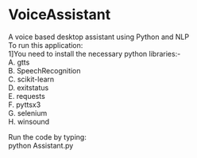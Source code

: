 # VoiceAssistant
A voice based desktop assistant using Python and NLP\
To run this application:\
1]You need to install the necessary python libraries:-\
A. gtts\
B. SpeechRecognition\
C. scikit-learn\
D. exitstatus\
E. requests\
F. pyttsx3\
G. selenium\
H. winsound

Run the code by typing:\
python Assistant.py
